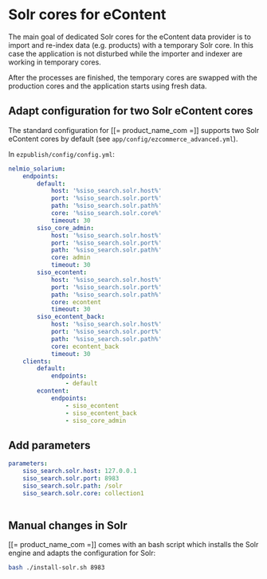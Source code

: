 # Solr cores for eContent

The main goal of dedicated Solr cores for the eContent data provider is to import and re-index data (e.g. products) with a temporary Solr core.
In this case the application is not disturbed while the importer and indexer are working in temporary cores.

After the processes are finished, the temporary cores are swapped with the production cores and the application starts using fresh data.

## Adapt configuration for two Solr eContent cores

The standard configuration for [[= product_name_com =]] supports two Solr eContent cores by default (see `app/config/ezcommerce_advanced.yml`).

In `ezpublish/config/config.yml`:

``` yaml
nelmio_solarium:
    endpoints:
        default:
            host: '%siso_search.solr.host%'
            port: '%siso_search.solr.port%'
            path: '%siso_search.solr.path%'
            core: '%siso_search.solr.core%'
            timeout: 30
        siso_core_admin:
            host: '%siso_search.solr.host%'
            port: '%siso_search.solr.port%'
            path: '%siso_search.solr.path%'
            core: admin
            timeout: 30
        siso_econtent:
            host: '%siso_search.solr.host%'
            port: '%siso_search.solr.port%'
            path: '%siso_search.solr.path%'
            core: econtent
            timeout: 30
        siso_econtent_back:
            host: '%siso_search.solr.host%'
            port: '%siso_search.solr.port%'
            path: '%siso_search.solr.path%'
            core: econtent_back
            timeout: 30
    clients:
        default:
            endpoints:
                - default
        econtent:
            endpoints:
                - siso_econtent
                - siso_econtent_back
                - siso_core_admin 
```

## Add parameters

``` yaml
parameters:
    siso_search.solr.host: 127.0.0.1
    siso_search.solr.port: 8983
    siso_search.solr.path: /solr
    siso_search.solr.core: collection1
    
```

## Manual changes in Solr

[[= product_name_com =]] comes with an bash script which installs the Solr engine and adapts the configuration for Solr:

``` bash
bash ./install-solr.sh 8983
```
